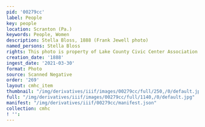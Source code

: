 ```yaml
---
pid: '00279cc'
label: People
key: people
location: Scranton (Pa.)
keywords: People, Women
description: Stella Bloss, 1888 (Frank Jewell photo)
named_persons: Stella Bloss
rights: This photo is property of Lake County Civic Center Association.
creation_date: '1888'
ingest_date: '2021-03-30'
format: Photo
source: Scanned Negative
order: '269'
layout: cmhc_item
thumbnail: "/img/derivatives/iiif/images/00279cc/full/250,/0/default.jpg"
full: "/img/derivatives/iiif/images/00279cc/full/1140,/0/default.jpg"
manifest: "/img/derivatives/iiif/00279cc/manifest.json"
collection: cmhc
! '': 
---
```

